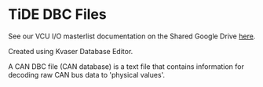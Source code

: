 # TiDE DBC Files
See our VCU I/O masterlist documentation on the Shared Google Drive [here](https://docs.google.com/spreadsheets/d/1l9ZZ65pS-U9dvQTbAR1eJ-93yGe8JyaLVBbAq_j7IOM/edit#gid=1449336588).

Created using Kvaser Database Editor.

A CAN DBC file (CAN database) is a text file that contains information for decoding raw CAN bus data to 'physical values'.
